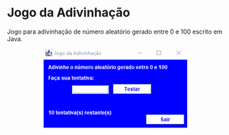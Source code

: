 # Jogo da Adivinhação

Jogo para adivinhação de número aleatório gerado entre 0 e 100 escrito em Java.

<div align="center">
  <img alt="readme" title="readme" src="./gif/readme.gif"/>
</div>